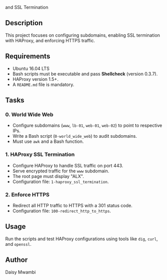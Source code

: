  and SSL Termination

## Description
This project focuses on configuring subdomains, enabling SSL termination with HAProxy, and enforcing HTTPS traffic.

## Requirements
- Ubuntu 16.04 LTS
- Bash scripts must be executable and pass **Shellcheck** (version 0.3.7).
- HAProxy version 1.5+.
- A `README.md` file is mandatory.

## Tasks
### 0. World Wide Web
- Configure subdomains (`www`, `lb-01`, `web-01`, `web-02`) to point to respective IPs.
- Write a Bash script (`0-world_wide_web`) to audit subdomains.
- Must use `awk` and a Bash function.

### 1. HAProxy SSL Termination
- Configure HAProxy to handle SSL traffic on port 443.
- Serve encrypted traffic for the `www` subdomain.
- The root page must display "ALX".
- Configuration file: `1-haproxy_ssl_termination`.

### 2. Enforce HTTPS
- Redirect all HTTP traffic to HTTPS with a 301 status code.
- Configuration file: `100-redirect_http_to_https`.

## Usage
Run the scripts and test HAProxy configurations using tools like `dig`, `curl`, and `openssl`.

## Author
Daisy Mwambi


